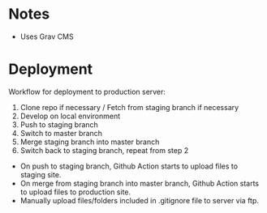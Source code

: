 # Notes

* Uses Grav CMS

# Deployment

Workflow for deployment to production server:

1. Clone repo if necessary / Fetch from staging branch if necessary
2. Develop on local environment
3. Push to staging branch
4. Switch to master branch
5. Merge staging branch into master branch
6. Switch back to staging branch, repeat from step 2

* On push to staging branch, Github Action starts to upload files to staging site.
* On merge from staging branch into master branch, Github Action starts to upload files to production site.
* Manually upload files/folders included in .gitignore file to server via ftp.
